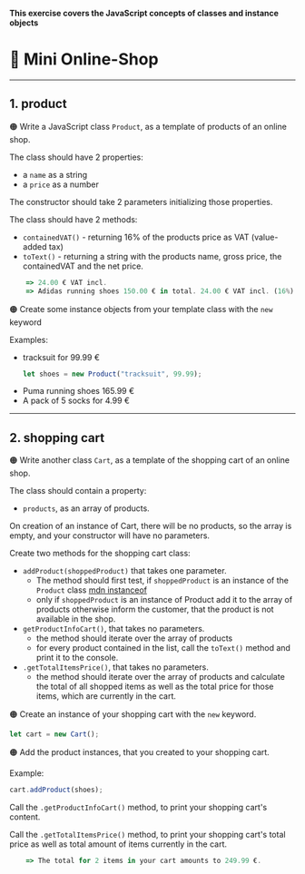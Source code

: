 **This exercise covers the JavaScript concepts of classes and instance objects**

# :shopping_cart: Mini Online-Shop 

---


## 1. product
:orange_circle: Write a JavaScript class `Product`, as a template of products of an online shop.

The class should have 2 properties:
* a `name` as a string
* a `price` as a number

The constructor should take 2 parameters initializing those properties.

The class should have 2 methods:
* `containedVAT()` - returning 16% of the products price as VAT (value-added tax)
* `toText()` - returning a string with the products name, gross price, the containedVAT and the net price. 

```javascript
    => 24.00 € VAT incl.
    => Adidas running shoes 150.00 € in total. 24.00 € VAT incl. (16%).
```

:orange_circle: Create some instance objects from your template class with the `new` keyword 

Examples:
* tracksuit for 99.99 €
    ```javascript
    let shoes = new Product("tracksuit", 99.99);
    ```
* Puma running shoes 165.99 €
* A pack of 5 socks for 4.99 €

---
## 2. shopping cart

:orange_circle: Write another class `Cart`, as a template of the shopping cart of an online shop.

The class should contain a property:
* `products`, as an array of products.

On creation of an instance of Cart, there will be no products, so the array is empty, and your constructor will have no parameters.

Create two methods for the shopping cart class:
* `addProduct(shoppedProduct)` that takes one parameter.
    * The method should first test, if `shoppedProduct` is an instance of the `Product` class  [mdn instanceof](https://developer.mozilla.org/en-US/docs/Web/JavaScript/Reference/Operators/instanceof) 
    * only if `shoppedProduct` is an instance of Product add it to the array of products otherwise inform the customer, that the product is not available in the shop.
* `getProductInfoCart()`, that takes no parameters.
    * the method should iterate over the array of products
    * for every product contained in the list, call the `toText()` method and print it to the console.
* `.getTotalItemsPrice()`, that takes no parameters.
    * the method should iterate over the array of products and calculate the total of all shopped items as well as the total price for those items, which are currently in the cart.
 


:orange_circle: Create an instance of your shopping cart with the `new` keyword.
```javascript
let cart = new Cart();
```

:orange_circle: Add the product instances, that you created to your shopping cart.

Example:
```javascript
cart.addProduct(shoes);
```
Call the `.getProductInfoCart()` method, to print your shopping cart's content.

Call the `.getTotalItemsPrice()` method, to print your shopping cart's total price as well as total amount of items currently in the cart.



```javascript
    => The total for 2 items in your cart amounts to 249.99 €.
```
